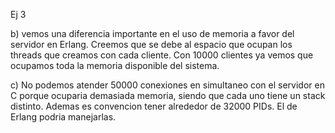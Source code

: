 Ej 3

b) vemos una diferencia importante en el uso de memoria a favor del servidor en Erlang. Creemos que se debe al espacio que ocupan los threads que creamos con cada cliente.
Con 10000 clientes ya vemos que ocupamos toda la memoria disponible del sistema.

c) No podemos atender 50000 conexiones en simultaneo con el servidor en C porque ocuparia
demasiada memoria, siendo que cada uno tiene un stack distinto. Ademas es convencion tener
alrededor de 32000 PIDs. El de Erlang podria manejarlas.


